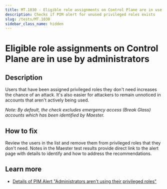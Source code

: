 ```yaml
---
title: MT.1030 - Eligible role assignments on Control Plane are in use by administrators
description: Checks if PIM alert for unused privileged roles exists
slug: /tests/MT.1030
sidebar_class_name: hidden
---
```


# Eligible role assignments on Control Plane are in use by administrators

## Description

Users that have been assigned privileged roles they don't need increases the chance of an attack. It's also easier for attackers to remain unnoticed in accounts that aren't actively being used.

_Note: By default, the check excludes emergency access (Break Glass) accounts which has been identified by Maester._

## How to fix

Review the users in the list and remove them from privileged roles that they don't need.
Notes in the Maester test results provide direct link to the alert page with details to identify and how to address the recommendations.

## Learn more

- [Details of PIM Alert "Administrators aren't using their privileged roles"](https://learn.microsoft.com/en-us/entra/id-governance/privileged-identity-management/pim-how-to-configure-security-alerts#administrators-arent-using-their-privileged-roles)
